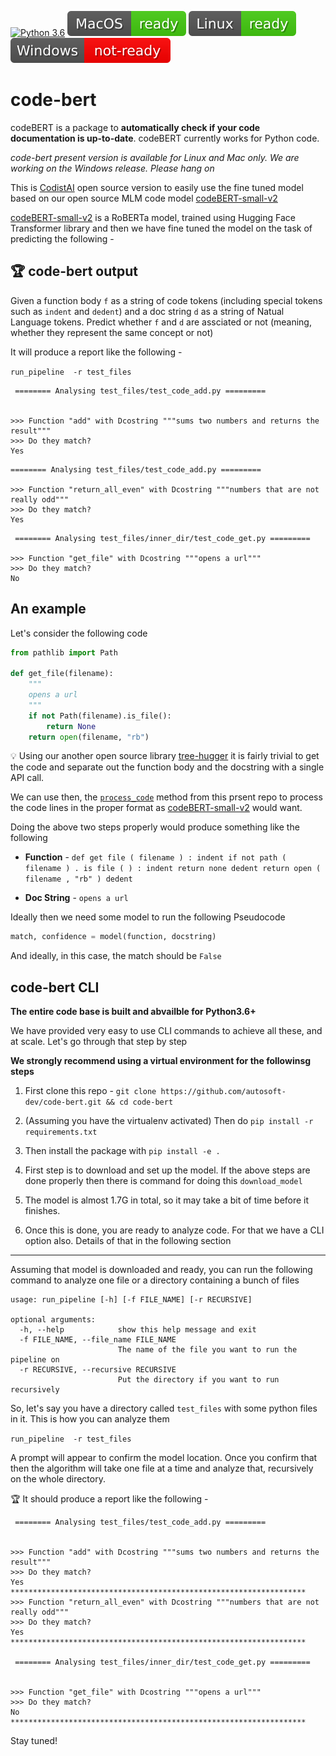 [![Python 3.6](https://img.shields.io/badge/python-3.6-blue.svg)](https://www.python.org/downloads/release/python-360/)
![](build_badges/macpass.svg)
![](build_badges/linuxpass.svg)
![](build_badges/windowsfail.svg)
# code-bert

codeBERT is a package to **automatically check if your code documentation is up-to-date**. codeBERT currently works for Python code. 

*code-bert present version is available for Linux and Mac only. We are working on the Windows release. Please hang on*


This is [CodistAI](https://codist-ai.com/) open source version to easily use the fine tuned model based on our open source MLM code model [codeBERT-small-v2](https://huggingface.co/codistai/codeBERT-small-v2)

[codeBERT-small-v2](https://huggingface.co/codistai/codeBERT-small-v2) is a RoBERTa model, trained using Hugging Face Transformer library and then we have fine tuned the model on the task of predicting the following - 


## 🏆 code-bert output

Given a function body `f` as a string of code tokens (including special tokens such as `indent` and `dedent`) and a doc string `d` as a string of Natual Language tokens. Predict whether `f` and `d` are assciated or not (meaning, whether they represent the same concept or not)


 It will produce a report like the following - 

`run_pipeline  -r test_files`

```
 ======== Analysing test_files/test_code_add.py =========


>>> Function "add" with Dcostring """sums two numbers and returns the result"""
>>> Do they match?
Yes
```

``` 
======== Analysing test_files/test_code_add.py =========

>>> Function "return_all_even" with Dcostring """numbers that are not really odd"""
>>> Do they match?
Yes

```

```
 ======== Analysing test_files/inner_dir/test_code_get.py =========

>>> Function "get_file" with Dcostring """opens a url"""
>>> Do they match?
No

```


## An example

Let's consider the following code

```python
from pathlib import Path

def get_file(filename):
    """
    opens a url
    """
    if not Path(filename).is_file():
        return None
    return open(filename, "rb")

```

💡 Using our another open source library [tree-hugger](https://github.com/autosoft-dev/tree-hugger) it is fairly trivial to get the code and separate out the function body and the docstring with a single API call. 

We can use then, the [`process_code`](https://github.com/autosoft-dev/code-bert/blob/2dd35f16fa2cdb96f75e21bb0a9393aa3164d885/code_bert/core/data_reader.py#L136) method from this prsent repo to process the code lines in the proper format as [codeBERT-small-v2](https://huggingface.co/codistai/codeBERT-small-v2) would want.

Doing the above two steps properly would produce something like the following

- **Function** - `def get file ( filename ) : indent if not path ( filename ) . is file ( ) : indent return none dedent return open ( filename , "rb" ) dedent`

- **Doc String** - `opens a url`

Ideally then we need some model to run the following Pseudocode

```python
match, confidence = model(function, docstring)
```

And ideally, in this case, the match should be `False`

## code-bert CLI

**The entire code base is built and abvailble for Python3.6+**

We have provided very easy to use CLI commands to achieve all these, and at scale. Let's go through that step by step

**We strongly recommend using a virtual environment for the followinsg steps** 

1. First clone this repo - `git clone https://github.com/autosoft-dev/code-bert.git && cd code-bert`

2. (Assuming you have the virtualenv activated) Then do `pip install -r requirements.txt`

3. Then install the package with `pip install -e .`

4. First step is to download and set up the model. If the above steps are done properly then there is command for doing this `download_model`

5. The model is almost 1.7G in total, so it may take a bit of time before it finishes.

6. Once this is done, you are ready to analyze code. For that we have a CLI option also. Details of that in the following section

-----------

Assuming that model is downloaded and ready, you can run the following command to analyze one file or a directory containing a bunch of files

```
usage: run_pipeline [-h] [-f FILE_NAME] [-r RECURSIVE]

optional arguments:
  -h, --help            show this help message and exit
  -f FILE_NAME, --file_name FILE_NAME
                        The name of the file you want to run the pipeline on
  -r RECURSIVE, --recursive RECURSIVE
                        Put the directory if you want to run recursively
```

So, let's say you have a directory called `test_files` with some python files in it. This is how you can analyze them

`run_pipeline  -r test_files`

A prompt will appear to confirm the model location. Once you confirm that then the algorithm will take one file at a time and analyze that, recursively on the whole directory. 

🏆 It should produce a report like the following - 


```
 ======== Analysing test_files/test_code_add.py =========


>>> Function "add" with Dcostring """sums two numbers and returns the result"""
>>> Do they match?
Yes
******************************************************************
>>> Function "return_all_even" with Dcostring """numbers that are not really odd"""
>>> Do they match?
Yes
******************************************************************

 ======== Analysing test_files/inner_dir/test_code_get.py =========


>>> Function "get_file" with Dcostring """opens a url"""
>>> Do they match?
No
******************************************************************
```

Stay tuned! 
